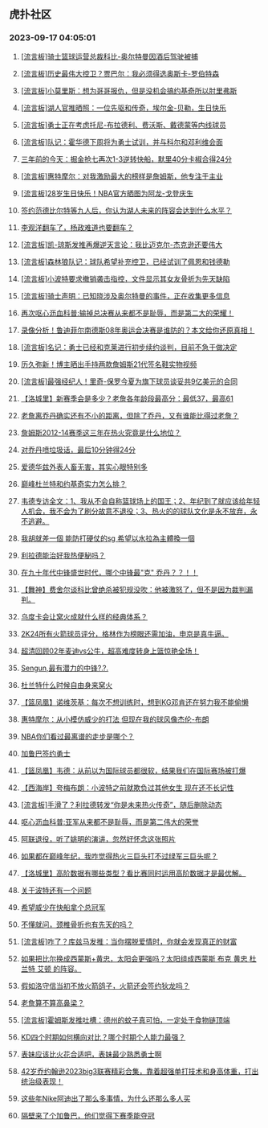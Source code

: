 ## 虎扑社区 
### 2023-09-17 04:05:01

1. [[流言板]骑士篮球运营总裁科比-奥尔特曼因酒后驾驶被捕](https://bbs.hupu.com/62127544.html)

2. [[流言板]历史最伟大控卫？贾巴尔：我必须得选奥斯卡-罗伯特森](https://bbs.hupu.com/62129506.html)

3. [[流言板]小莫里斯：想为哥哥报仇，但是没机会搞约基奇所以肘里弗斯](https://bbs.hupu.com/62122994.html)

4. [[流言板]湖人官推晒照：一位先驱和传奇，埃尔金-贝勒，生日快乐](https://bbs.hupu.com/62128028.html)

5. [[流言板]勇士正在考虑托尼-布拉德利、费沃斯、戴德蒙等内线球员](https://bbs.hupu.com/62122598.html)

6. [[流言板]队记：霍华德下周将为勇士试训，并与科尔和邓利维会面](https://bbs.hupu.com/62122491.html)

7. [三年前的今天：掘金抢七再次1-3逆转快船，默里40分卡椒合得24分](https://bbs.hupu.com/62122273.html)

8. [[流言板]惠特摩尔：对我激励最大的榜样是詹姆斯，他专注于主业](https://bbs.hupu.com/62122438.html)

9. [[流言板]28岁生日快乐！NBA官方晒图为阿龙-戈登庆生](https://bbs.hupu.com/62124819.html)

10. [签约范德比尔特等九人后，你认为湖人未来的阵容会达到什么水平？](https://bbs.hupu.com/62121407.html)

11. [李观洋翻车了，杨政难道也要翻车？](https://bbs.hupu.com/62128582.html)

12. [[流言板]凯-琼斯发推再爆逆天言论：我比迈克尔-杰克逊还要伟大](https://bbs.hupu.com/62121172.html)

13. [[流言板]森林狼队记：球队希望补充控卫，已经试训了佩恩和钱德勒](https://bbs.hupu.com/62126649.html)

14. [[流言板]小波特要求撤销袭击指控，文件显示其女友骨折为先天缺陷](https://bbs.hupu.com/62121226.html)

15. [[流言板]骑士声明：已知晓涉及奥尔特曼的事件，正在收集更多信息](https://bbs.hupu.com/62129348.html)

16. [再次呕心沥血科普:输掉总决赛从来都不是耻辱，而是第二大的荣耀！](https://bbs.hupu.com/62126919.html)

17. [录像分析！鲁迪菲尔南德斯08年奥运会决赛是谁防的？本文给你还原真相！](https://bbs.hupu.com/62123816.html)

18. [[流言板]名记：勇士已经和克莱进行初步续约谈判，目前不急于做决定](https://bbs.hupu.com/62120657.html)

19. [历久弥新！博主晒出手持两款詹姆斯21代签名鞋实物视频](https://bbs.hupu.com/62121833.html)

20. [[流言板]最强经纪人！里奇-保罗今夏为旗下球员谈妥共9亿美元的合同](https://bbs.hupu.com/62120547.html)

21. [【洛城里】新赛季会是多少？老詹各年龄段最高分：最低37，最高61](https://bbs.hupu.com/62121910.html)

22. [老詹离乔丹确实还有不小的距离，但除了乔丹，又有谁能比得过老詹？](https://bbs.hupu.com/62126277.html)

23. [詹姆斯2012-14赛季这三年在热火究竟是什么地位？](https://bbs.hupu.com/62129310.html)

24. [对乔丹喷垃圾话，最后10分钟得24分](https://bbs.hupu.com/62128824.html)

25. [爱德华兹外表人畜无害，其实心眼特别多](https://bbs.hupu.com/62129030.html)

26. [巅峰杜兰特和约基奇实力怎么排？](https://bbs.hupu.com/62129892.html)

27. [韦德专访全文：1、我从不会自称篮球场上的国王；2、年纪到了就应该给年轻人机会，我不会为了刷分故意不退役；3、热火的的球队文化是永不放弃，永不逃避。](https://bbs.hupu.com/62124884.html)

28. [我胡就差一個   能防打硬仗的sg 希望以水拉為主體換一個](https://bbs.hupu.com/62129302.html)

29. [利拉德能治好我热便秘吗？](https://bbs.hupu.com/62129220.html)

30. [在九十年代中锋盛世时代，哪个中锋最"克" 乔丹？？！！](https://bbs.hupu.com/62129053.html)

31. [【舞神】费舍尔谈科比曾绝杀被犯规没吹：他被激怒了，但不是因为裁判漏判。](https://bbs.hupu.com/62120654.html)

32. [乌度卡会让窝火成就什么样的经典体系？](https://bbs.hupu.com/62126832.html)

33. [2K24所有火箭球员评分，格林作为榜眼还需加油，申京是真牛逼。](https://bbs.hupu.com/62128658.html)

34. [超清回顾02年麦迪vs公牛，超高难度转身上篮惊艳全场！](https://bbs.hupu.com/62123206.html)

35. [Sengun,最有潜力的中锋?.?.](https://bbs.hupu.com/62126902.html)

36. [杜兰特什么时候自由身来窝火](https://bbs.hupu.com/62127167.html)

37. [【篮凤凰】诺维茨基：每次不想训练时，想到KG邓肯还在努力我不能偷懒](https://bbs.hupu.com/62121509.html)

38. [惠特摩尔：从小模仿威少的打法 但现在我的球风像杰伦-布朗](https://bbs.hupu.com/62128352.html)

39. [NBA你们看过最离谱的走步是哪个？](https://bbs.hupu.com/62125167.html)

40. [加鲁巴签约勇士](https://bbs.hupu.com/62128098.html)

41. [【篮凤凰】韦德：从前以为国际球员都很软，结果我们在国际赛场被打爆](https://bbs.hupu.com/62121803.html)

42. [【西海岸】夸梅布朗：小波特之前就欺负过其他女生 现在还不长记性](https://bbs.hupu.com/62123662.html)

43. [[流言板]手滑了？利拉德转发“你是未来热火传奇”，随后删除动态](https://bbs.hupu.com/62119257.html)

44. [呕心沥血科普:亚军从来都不是耻辱，而是第二伟大的荣誉](https://bbs.hupu.com/62126957.html)

45. [阿联退役，听了姚明的演讲，忽然好怀念这张照片](https://bbs.hupu.com/62122255.html)

46. [如果都在巅峰年纪，我咋觉得热火三巨头打不过绿军三巨头呢？](https://bbs.hupu.com/62126734.html)

47. [【洛城里】高阶数据有哪些类型？看比赛同时运用高阶数据才是最优解。](https://bbs.hupu.com/62120762.html)

48. [关于波特还有一个问题](https://bbs.hupu.com/62123638.html)

49. [希望威少在快船拿个总冠军](https://bbs.hupu.com/62128679.html)

50. [不懂就问，颈椎骨折也有先天的吗？](https://bbs.hupu.com/62122087.html)

51. [[流言板]咋了？库兹马发推：当你摆脱爱情时，你就会发现真正的财富](https://bbs.hupu.com/62118921.html)

52. [如果把比尔换成西蒙斯+黄忠，太阳会更强吗？太阳组成西蒙斯 布克 黄忠 杜兰特 艾顿 的阵容。](https://bbs.hupu.com/62128125.html)

53. [假如洛守信当初不放火箭鸽子，火箭还会签约狄龙吗？](https://bbs.hupu.com/62123260.html)

54. [老詹算不算高鼻梁？](https://bbs.hupu.com/62128197.html)

55. [[流言板]霍姆斯发推吐槽：德州的蚊子真可怕，一定处于食物链顶端](https://bbs.hupu.com/62121715.html)

56. [KD四个时期如何横向对比？哪个时期个人能力最强？](https://bbs.hupu.com/62128131.html)

57. [表妹应该比火花合适吧，表妹最少熟悉勇士啊](https://bbs.hupu.com/62128049.html)

58. [42岁乔约翰逊2023big3联赛精彩合集，靠着超强单打技术和身高体重，打出统治级表现！](https://bbs.hupu.com/62125374.html)

59. [这些年Nike阿迪出了那么多事情，为什么还那么多人买](https://bbs.hupu.com/62124898.html)

60. [隔壁来了个加鲁巴，他们觉得下赛季能夺冠](https://bbs.hupu.com/62127276.html)

